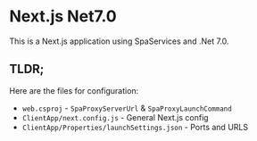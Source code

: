 # Next.js Net7.0

This is a Next.js application using SpaServices and .Net 7.0.

## TLDR;
Here are the files for configuration:

- `web.csproj` - `SpaProxyServerUrl` & `SpaProxyLaunchCommand`
- `ClientApp/next.config.js` - General Next.js config
- `ClientApp/Properties/launchSettings.json` - Ports and URLS
